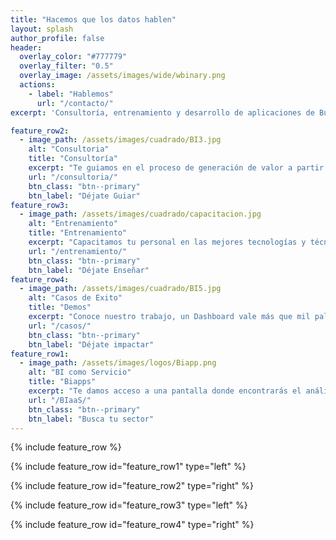 ```yaml
---
title: "Hacemos que los datos hablen"
layout: splash
author_profile: false
header:
  overlay_color: "#777779"
  overlay_filter: "0.5"
  overlay_image: /assets/images/wide/wbinary.png
  actions:
    - label: "Hablemos"
      url: "/contacto/"
excerpt: 'Consultoría, entrenamiento y desarrollo de aplicaciones de Business Intelligence y Analítica con Power BI'

feature_row2:
  - image_path: /assets/images/cuadrado/BI3.jpg
    alt: "Consultoria"
    title: "Consultoría"
    excerpt: "Te guiamos en el proceso de generación de valor a partir de tus datos. Nuestro objetivo es entregarte una solución clara que te permita comprender profundamente el comportamiento de tu organización."
    url: "/consultoria/"
    btn_class: "btn--primary"
    btn_label: "Déjate Guiar"
feature_row3:
  - image_path: /assets/images/cuadrado/capacitacion.jpg
    alt: "Entrenamiento"
    title: "Entrenamiento"
    excerpt: "Capacitamos tu personal en las mejores tecnologías y técnicas de análisis, empoderándolos para explotar al máximo los datos"
    url: "/entrenamiento/"
    btn_class: "btn--primary"
    btn_label: "Déjate Enseñar"
feature_row4:
  - image_path: /assets/images/cuadrado/BI5.jpg
    alt: "Casos de Exito"
    title: "Demos"
    excerpt: "Conoce nuestro trabajo, un Dashboard vale más que mil palabras. "
    url: "/casos/"
    btn_class: "btn--primary"
    btn_label: "Déjate impactar"
feature_row1:
  - image_path: /assets/images/logos/Biapp.png
    alt: "BI como Servicio"
    title: "Biapps"
    excerpt: "Te damos acceso a una pantalla donde encontrarás el análisis de las principales variables que impactan el mercado de tu negocio"
    url: "/BIaaS/"
    btn_class: "btn--primary"
    btn_label: "Busca tu sector"
---
```

{% include feature_row %}

{% include feature_row id="feature_row1" type="left" %}

{% include feature_row id="feature_row2" type="right" %}

{% include feature_row id="feature_row3" type="left" %}

{% include feature_row id="feature_row4" type="right" %}